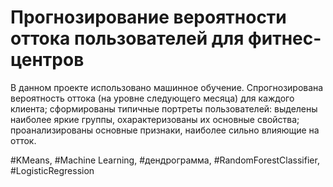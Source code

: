 # Прогнозирование вероятности оттока пользователей для фитнес-центров

В данном проекте использовано машинное обучение. Спрогнозирована вероятность
оттока (на уровне следующего месяца) для каждого клиента; сформированы типичные
портреты пользователей: выделены наиболее яркие группы, охарактеризованы их
основные свойства; проанализированы основные признаки, наиболее сильно влияющие
на отток.

#KMeans, #Machine Learning, #дендрограмма, #RandomForestClassifier,
#LogisticRegression

